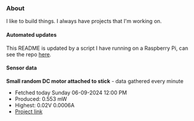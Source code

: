 ### About
I like to build things. I always have projects that I'm working on.

#### Automated updates
This README is updated by a script I have running on a Raspberry Pi, can see the repo [here](https://github.com/jdc-cunningham/raspi-git-repo-updater).

#### Sensor data


**Small random DC motor attached to stick** - data gathered every minute
- Fetched today Sunday 06-09-2024 12:00 PM
- Produced: 0.553 mW
- Highest: 0.02V 0.0006A
- [Project link](https://github.com/jdc-cunningham/turbine-raspi)